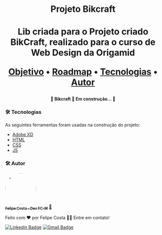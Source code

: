 <h1 align="center">Projeto Bikcraft<h1>

<p align="center">Lib criada para o Projeto criado BikCraft, realizado para o curso de Web Design da Origamid</p>

<p align="center">
 <a href="#objetivo">Objetivo</a> •
 <a href="#roadmap">Roadmap</a> • 
 <a href="#tecnologias">Tecnologias</a> • 
 <a href="#autor">Autor</a>
</p>

<h4 align="center"> 
	🚧 Bikcraft 🚀 Em construção... 🚧
</h4>

### 🛠 Tecnologias

As seguintes ferramentas foram usadas na construção do projeto:

- [Adobe XD](https://www.adobe.com/br/products/xd/features.html/)
- [HTML](https://www.w3.org/html/)
- [CSS](https://www.w3.org/Style/CSS/Overview.en.html)
- [JS](https://developer.mozilla.org/pt-BR/docs/Web/JavaScript)

### 🛠 Autor

<a href="www.linkedin.com/in/dev-fcm/">
 <img style="border-radius: 50%;" src="https://user-images.githubusercontent.com/73148418/110848046-6404ca80-828c-11eb-9c29-d687b9b99c95.jpeg" width="100px;" alt=""/>
 <br />
 <sub><b>Felipe Costa - Dev FC-M</b></sub></a> <a href="www.linkedin.com/in/dev-fcm/" title="Dev-FC-M">🚀</a>

Feito com ❤️ por Felipe Costa 👋🏽 Entre em contato!

[![Linkedin Badge](https://img.shields.io/badge/LinkedIn-0077B5?style=for-the-badge&logo=linkedin&logoColor=white)](https://www.linkedin.com/in/dev-fcm/)
[![Gmail Badge](https://img.shields.io/badge/Gmail-D14836?style=for-the-badge&logo=gmail&logoColor=white)](mailto:felipech3344@gmail.com)
